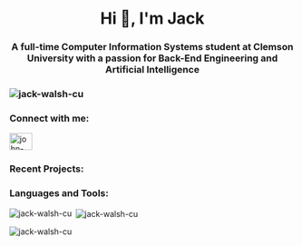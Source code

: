 <h1 align="center">Hi 👋, I'm Jack</h1>
<h3 align="center">A full-time Computer Information Systems student at Clemson University with a passion for Back-End Engineering and Artificial Intelligence<h3>

<p align="left"> <img src="https://komarev.com/ghpvc/?username=jack-walsh-cu&label=Profile%20views&color=000000&style=flat" alt="jack-walsh-cu" /> </p>

<h3 align="left">Connect with me:</h3>
<p align="left">
<a href="www.linkedin.com/in/john-walsh-94425423b" target="blank"><img align="center" src="https://raw.githubusercontent.com/rahuldkjain/github-profile-readme-generator/master/src/images/icons/Social/linked-in-alt.svg" alt="john-walsh-94425423b" height="30" width="40" /></a>
</p>
<h3 align="left">Recent Projects:</h3>


<h3 align="left">Languages and Tools:</h3>

<p><img align="left" src="https://github-readme-stats.vercel.app/api/top-langs?username=jack-walsh-cu&show_icons=true&theme=dark&locale=en&layout=compact" alt="jack-walsh-cu" /></p>

<p>&nbsp;<img align="center" src="https://github-readme-stats.vercel.app/api?username=jack-walsh-cu&show_icons=true&theme=dark&locale=en" alt="jack-walsh-cu" /></p>

<p><img align="center" src="https://github-readme-streak-stats.herokuapp.com/?user=jack-walsh-cu&theme=dark" alt="jack-walsh-cu" /></p>
